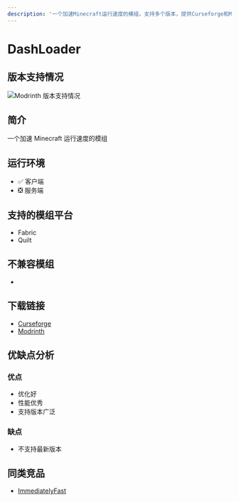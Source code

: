 ```yaml
--- 
description: '一个加速Minecraft运行速度的模组，支持多个版本，提供Curseforge和Modrinth下载渠道'
---
```


# DashLoader

## 版本支持情况

![Modrinth 版本支持情况](https://img.shields.io/modrinth/game-versions/dashloader)

## 简介

一个加速 Minecraft 运行速度的模组

## 运行环境

- ✅ 客户端
- ❎ 服务端

## 支持的模组平台

- Fabric
- Quilt

## 不兼容模组

-

## 下载链接

- [Curseforge](https://www.curseforge.com/minecraft/mc-mods/dashloader)
- [Modrinth](https://modrinth.com/mod/dashloader)

## 优缺点分析

### 优点

- 优化好
- 性能优秀
- 支持版本广泛

### 缺点

- 不支持最新版本

## 同类竞品

- [ImmediatelyFast](/mod/immediatelyfast.md)


